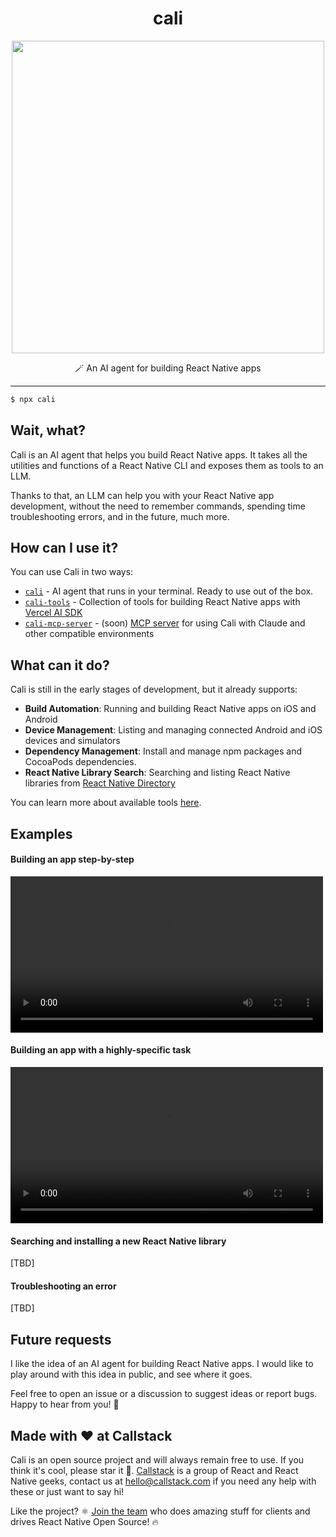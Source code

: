 <div align="center">
  <h1>cali</h1>
</div>

<p align="center">
  <img src="https://github.com/user-attachments/assets/3554c7d3-0ea8-40a2-bd9c-176cfec231af" width="500" />
</p>

<p align="center">
  🪄 An AI agent for building React Native apps 
</p>

---

```bash
$ npx cali
```

## Wait, what?

Cali is an AI agent that helps you build React Native apps. It takes all the utilities and functions of a React Native CLI and exposes them as tools to an LLM.

Thanks to that, an LLM can help you with your React Native app development, without the need to remember commands, spending time troubleshooting errors, and in the future, much more.

## How can I use it?

You can use Cali in two ways:

- [`cali`](./packages/cali/README.md) - AI agent that runs in your terminal. Ready to use out of the box.
- [`cali-tools`](./packages/tools/README.md) - Collection of tools for building React Native apps with [Vercel AI SDK](https://github.com/ai-sdk/ai)
- [`cali-mcp-server`](./packages/mcp-server/README.md) - (soon) [MCP server](http://modelcontextprotocol.io) for using Cali with Claude and other compatible environments

## What can it do?

Cali is still in the early stages of development, but it already supports:

- **Build Automation**: Running and building React Native apps on iOS and Android
- **Device Management**: Listing and managing connected Android and iOS devices and simulators
- **Dependency Management**: Install and manage npm packages and CocoaPods dependencies.
- **React Native Library Search**: Searching and listing React Native libraries from [React Native Directory](https://reactnative.directory)

You can learn more about available tools [here](./packages/tools/README.md).

## Examples

#### Building an app step-by-step

<video src="https://github.com/user-attachments/assets/1d9c3f5b-d5cd-4901-8cad-bd10f1a45b07" width="500"></video>

#### Building an app with a highly-specific task

<video src="https://github.com/user-attachments/assets/74638f88-3515-4531-831c-7a98c2d4acd2" width="500"></video>

#### Searching and installing a new React Native library

[TBD]

#### Troubleshooting an error

[TBD]

## Future requests

I like the idea of an AI agent for building React Native apps. I would like to play around with this idea in public, and see where it goes.

Feel free to open an issue or a discussion to suggest ideas or report bugs. Happy to hear from you! 👋

## Made with ❤️ at Callstack

Cali is an open source project and will always remain free to use. If you think it's cool, please star it 🌟. [Callstack](https://callstack.com) is a group of React and React Native geeks, contact us at [hello@callstack.com](mailto:hello@callstack.com) if you need any help with these or just want to say hi!

Like the project? ⚛️ [Join the team](https://callstack.com/careers/?utm_campaign=Senior_RN&utm_source=github&utm_medium=readme) who does amazing stuff for clients and drives React Native Open Source! 🔥 

